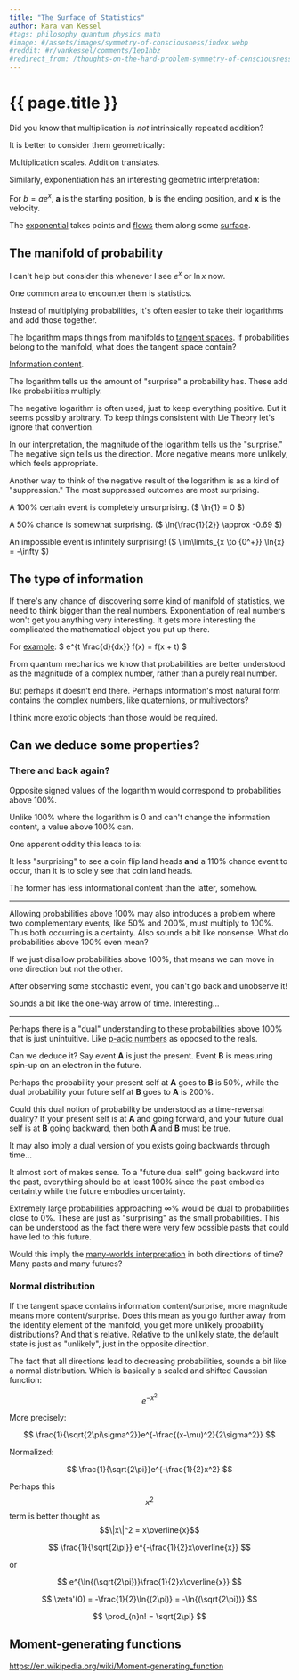 ```yaml
---
title: "The Surface of Statistics"
author: Kara van Kessel
#tags: philosophy quantum physics math
#image: #/assets/images/symmetry-of-consciousness/index.webp
#reddit: #r/vankessel/comments/1ep1hbz
#redirect_from: /thoughts-on-the-hard-problem-symmetry-of-consciousness
---
```


# {{ page.title }}

Did you know that multiplication is _not_ intrinsically repeated addition?

It is better to consider them geometrically:

Multiplication scales. Addition translates.

Similarly, exponentiation has an interesting geometric interpretation:

For $b = ae^x$, __a__ is the starting position, __b__ is the ending position, and __x__ is the velocity.

The [exponential](https://en.wikipedia.org/wiki/Exponential_map_(Lie_theory)) takes points and [flows](https://en.wikipedia.org/wiki/Parallel_transport) them along some [surface](https://en.wikipedia.org/wiki/Manifold).

## The manifold of probability

I can't help but consider this whenever I see $e^x$ or $\ln{x}$ now.

One common area to encounter them is statistics.

Instead of multiplying probabilities, it's often easier to take their logarithms and add those together.

The logarithm maps things from manifolds to [tangent spaces](https://en.wikipedia.org/wiki/Tangent_space). If probabilities belong to the manifold, what does the tangent space contain?

[Information content](https://en.wikipedia.org/wiki/Information_content#Relationship_to_entropy).

The logarithm tells us the amount of "surprise" a probability has. These add like probabilities multiply.

The negative logarithm is often used, just to keep everything positive. But it seems possibly arbitrary. To keep things consistent with Lie Theory let's ignore that convention.

In our interpretation, the magnitude of the logarithm tells us the "surprise." The negative sign tells us the direction. More negative means more unlikely, which feels appropriate.

Another way to think of the negative result of the logarithm is as a kind of "suppression." The most suppressed outcomes are most surprising.

A 100% certain event is completely unsurprising. ($ \ln{1} = 0 $)

A 50% chance is somewhat surprising. ($ \ln{\frac{1}{2}} \approx -0.69 $)

An impossible event is infinitely surprising! ($ \lim\limits_{x \to {0^+}} \ln{x} = -\infty $)

## The type of information

If there's any chance of discovering some kind of manifold of statistics, we need to think bigger than the real numbers. Exponentiation of real numbers won't get you anything very interesting. It gets more interesting the complicated the mathematical object you put up there.

For [example](https://en.wikipedia.org/wiki/Shift_operator): $ e^{t \frac{d}{dx}} f(x) = f(x + t) $

From quantum mechanics we know that probabilities are better understood as the magnitude of a complex number, rather than a purely real number.

But perhaps it doesn't end there. Perhaps information's most natural form contains the complex numbers, like [quaternions](https://en.wikipedia.org/wiki/Quaternion), or [multivectors](https://en.wikipedia.org/wiki/Multivector)?

I think more exotic objects than those would be required.

## Can we deduce some properties?

### There and back again?

Opposite signed values of the logarithm would correspond to probabilities above 100%.

Unlike 100% where the logarithm is 0 and can't change the information content, a value above 100% can.

One apparent oddity this leads to is:

It less "surprising" to see a coin flip land heads __and__ a 110% chance event to occur, than it is to solely see that coin land heads.

The former has less informational content than the latter, somehow.

---

Allowing probabilities above 100% may also introduces a problem where two complementary events, like 50% and 200%, must multiply to 100%. Thus both occurring is a certainty. Also sounds a bit like nonsense. What do probabilities above 100% even mean?

If we just disallow probabilities above 100%, that means we can move in one direction but not the other.

After observing some stochastic event, you can't go back and unobserve it!

Sounds a bit like the one-way arrow of time. Interesting...

---

Perhaps there is a "dual" understanding to these probabilities above 100% that is just unintuitive. Like [p-adic numbers](https://en.wikipedia.org/wiki/P-adic_number) as opposed to the reals.

Can we deduce it? Say event __A__ is just the present. Event __B__ is measuring spin-up on an electron in the future.

Perhaps the probability your present self at __A__ goes to __B__ is 50%, while the dual probability your future self at __B__ goes to __A__ is 200%.

Could this dual notion of probability be understood as a time-reversal duality? If your present self is at __A__ and going forward, and your future dual self is at __B__ going backward, then both __A__ and __B__ must be true.

It may also imply a dual version of you exists going backwards through time...

It almost sort of makes sense. To a "future dual self" going backward into the past, everything should be at least 100% since the past embodies certainty while the future embodies uncertainty.

Extremely large probabilities approaching $\infty$% would be dual to probabilities close to 0%. These are just as "surprising" as the small probabilities. This can be understood as the fact there were very few possible pasts that could have led to this future.

Would this imply the [many-worlds interpretation](https://en.wikipedia.org/wiki/Many-worlds_interpretation) in both directions of time? Many pasts and many futures?

### Normal distribution

If the tangent space contains information content/surprise, more magnitude means more content/surprise. Does this mean as you go further away from the identity element of the manifold, you get more unlikely probability distributions? And that's relative. Relative to the unlikely state, the default state is just as "unlikely", just in the opposite direction.

The fact that all directions lead to decreasing probabilities, sounds a bit like a normal distribution. Which is basically a scaled and shifted Gaussian function:

$$ e^{-x^2} $$

More precisely:

$$ \frac{1}{\sqrt{2\pi\sigma^2}}e^{-\frac{(x-\mu)^2}{2\sigma^2}} $$

Normalized:

$$ \frac{1}{\sqrt{2\pi}}e^{-\frac{1}{2}x^2} $$

Perhaps this $$x^2$$ term is better thought as $$\|x\|^2 = x\overline{x}$$

$$ \frac{1}{\sqrt{2\pi}} e^{-\frac{1}{2}x\overline{x}} $$

or

$$ e^{\ln{(\sqrt{2\pi})}\frac{1}{2}x\overline{x}} $$

$$ \zeta'(0) = -\frac{1}{2}\ln{(2\pi)} = -\ln{(\sqrt{2\pi})} $$

$$ \prod_{n}n! = \sqrt{2\pi} $$

## Moment-generating functions

https://en.wikipedia.org/wiki/Moment-generating_function